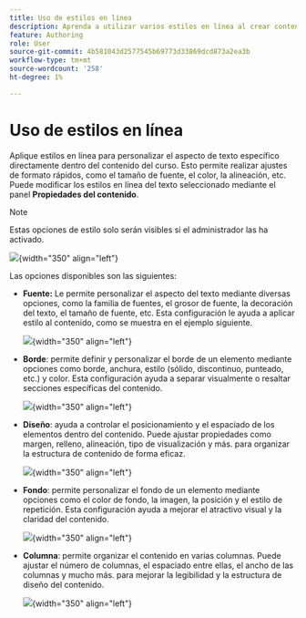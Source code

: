 ```yaml
---
title: Uso de estilos en línea
description: Aprenda a utilizar varios estilos en línea al crear contenido de aprendizaje en el contenido de aprendizaje y formación
feature: Authoring
role: User
source-git-commit: 4b581043d2577545b69773d33869dcd873a2ea3b
workflow-type: tm+mt
source-wordcount: '258'
ht-degree: 1%

---
```


# Uso de estilos en línea

Aplique estilos en línea para personalizar el aspecto de texto específico directamente dentro del contenido del curso. Esto permite realizar ajustes de formato rápidos, como el tamaño de fuente, el color, la alineación, etc. Puede modificar los estilos en línea del texto seleccionado mediante el panel **Propiedades del contenido**.

>[!NOTE]
>
> Estas opciones de estilo solo serán visibles si el administrador las ha activado.

![](assets/content-properties-learning-content.png){width="350" align="left"}

Las opciones disponibles son las siguientes:

- **Fuente:** Le permite personalizar el aspecto del texto mediante diversas opciones, como la familia de fuentes, el grosor de fuente, la decoración del texto, el tamaño de fuente, etc. Esta configuración le ayuda a aplicar estilo al contenido, como se muestra en el ejemplo siguiente.

  ![](assets/font-learning-content.png){width="350" align="left"}

- **Borde**: permite definir y personalizar el borde de un elemento mediante opciones como borde, anchura, estilo (sólido, discontinuo, punteado, etc.) y color. Esta configuración ayuda a separar visualmente o resaltar secciones específicas del contenido.

  ![](assets/border-learning-content.png){width="350" align="left"}

- **Diseño**: ayuda a controlar el posicionamiento y el espaciado de los elementos dentro del contenido. Puede ajustar propiedades como margen, relleno, alineación, tipo de visualización y más. para organizar la estructura de contenido de forma eficaz.

  ![](assets/layout-learning-content.png){width="350" align="left"}

- **Fondo**: permite personalizar el fondo de un elemento mediante opciones como el color de fondo, la imagen, la posición y el estilo de repetición. Esta configuración ayuda a mejorar el atractivo visual y la claridad del contenido.

  ![](assets/background-learning-content.png){width="350" align="left"}

- **Columna**: permite organizar el contenido en varias columnas. Puede ajustar el número de columnas, el espaciado entre ellas, el ancho de las columnas y mucho más. para mejorar la legibilidad y la estructura de diseño del contenido.

  ![](assets/column-learning-content.png){width="350" align="left"}